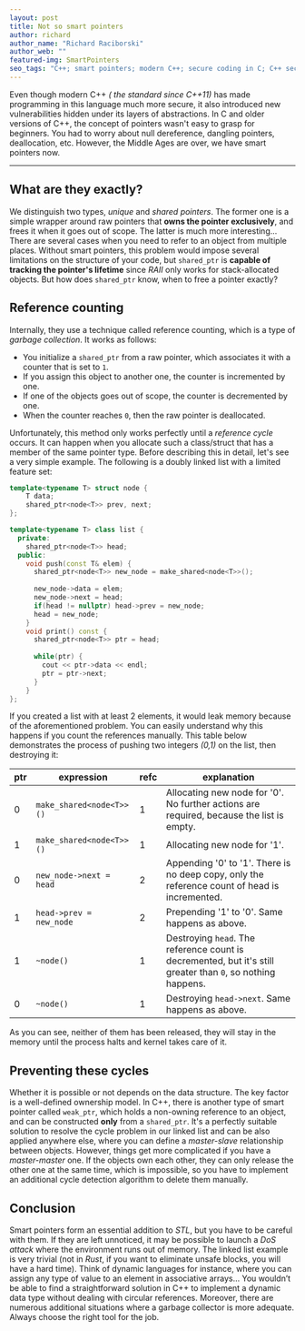 ```yaml
---
layout: post
title: Not so smart pointers
author: richard
author_name: "Richard Raciborski"
author_web: ""
featured-img: SmartPointers
seo_tags: "C++; smart pointers; modern C++; secure coding in C; C++ security"
---
```


Even though modern C++ *( the standard since C++11)* has made programming in this language much more secure, it also introduced new vulnerabilities hidden under its layers of abstractions. In C and older versions of C++, the concept of pointers wasn't easy to grasp for beginners. You had to worry about null dereference, dangling pointers, deallocation, etc. However, the Middle Ages are over, we have smart pointers now.

<!--excerpt-->

----

## What are they exactly?
We distinguish two types, *unique* and *shared pointers*. The former one is a simple wrapper around raw pointers that **owns the pointer exclusively**, and frees it when it goes out of scope. The latter is much more interesting... There are several cases when you need to refer to an object from multiple places. Without smart pointers, this problem would impose several limitations on the structure of your code, but `shared_ptr` is **capable of tracking the pointer's lifetime** since *RAII* only works for stack-allocated objects. But how does `shared_ptr` know, when to free a pointer exactly?

## Reference counting
Internally, they use a technique called reference counting, which is a type of *garbage collection*. It works as follows:
  * You initialize a `shared_ptr` from a raw pointer, which associates it with a counter that is set to `1`.
  * If you assign this object to another one, the counter is incremented by one.
  * If one of the objects goes out of scope, the counter is decremented by one.
  * When the counter reaches `0`, then the raw pointer is deallocated.

Unfortunately, this method only works perfectly until a *reference cycle* occurs. It can happen when you allocate such a class/struct that has a member of the same pointer type. Before describing this in detail, let's see a very simple example. The following is a doubly linked list with a limited feature set:

```cpp
template<typename T> struct node {
    T data;
    shared_ptr<node<T>> prev, next;
};

template<typename T> class list {
  private:
    shared_ptr<node<T>> head;
  public:
    void push(const T& elem) {
      shared_ptr<node<T>> new_node = make_shared<node<T>>();
      
      new_node->data = elem;
      new_node->next = head;
      if(head != nullptr) head->prev = new_node;
      head = new_node;
    }
    void print() const {
      shared_ptr<node<T>> ptr = head;
      
      while(ptr) {
        cout << ptr->data << endl;
        ptr = ptr->next;
      }
    }
};
```
If you created a list with at least 2 elements, it would leak memory because of the aforementioned problem. You can easily understand why this happens if you count the references manually. This table below demonstrates the process of pushing two integers *(0,1)* on the list, then destroying it:

| ptr |               expression | refc |                                                                                                 explanation |
| --- | ------------------------ | ---- | ----------------------------------------------------------------------------------------------------------- |
|   0 | `make_shared<node<T>>()` |    1 | Allocating new node for '0'. No further actions are required, because the list is empty.                    |
|   1 | `make_shared<node<T>>()` |    1 | Allocating new node for '1'.                                                                                |
|   0 |  `new_node->next = head` |    2 | Appending '0' to '1'. There is no deep copy, only the reference count of head is incremented.               |
|   1 |  `head->prev = new_node` |    2 | Prepending '1' to '0'. Same happens as above.                                                               |
|   1 |                `~node()` |    1 | Destroying `head`. The reference count is decremented, but it's still greater than `0`, so nothing happens. |
|   0 |                `~node()` |    1 | Destroying `head->next`. Same happens as above.                                                             |

As you can see, neither of them has been released, they will stay in the memory until the process halts and kernel takes care of it.

## Preventing these cycles

Whether it is possible or not depends on the data structure. The key factor is a well-defined ownership model. In C++, there is another type of smart pointer called `weak_ptr`, which holds a non-owning reference to an object, and can be constructed **only** from a `shared_ptr`. It's a perfectly suitable solution to resolve the cycle problem in our linked list and can be also applied anywhere else, where you can define a *master-slave* relationship between objects. However, things get more complicated if you have a *master-master* one. If the objects own each other, they can only release the other one at the same time, which is impossible, so you have to implement an additional cycle detection algorithm to delete them manually.

## Conclusion
Smart pointers form an essential addition to *STL*, but you have to be careful with them. If they are left unnoticed, it may be possible to launch a *DoS attack* where the environment runs out of memory. The linked list example is very trivial (not in *Rust*, if you want to eliminate unsafe blocks, you will have a hard time). Think of dynamic languages for instance, where you can assign any type of value to an element in associative arrays... You wouldn’t be able to find a straightforward solution in C++ to implement a dynamic data type without dealing with circular references. Moreover, there are numerous additional situations where a garbage collector is more adequate. Always choose the right tool for the job.


